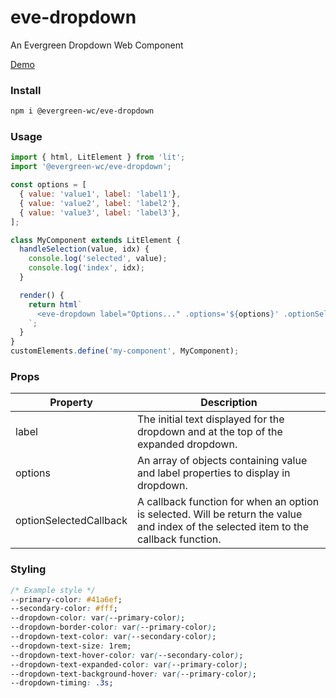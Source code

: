 # eve-dropdown

An Evergreen Dropdown Web Component

[Demo](https://hutchgrant.github.io/evergreen-web-components/docs/dropdown)

### Install

```bash
npm i @evergreen-wc/eve-dropdown
```

### Usage

```js
import { html, LitElement } from 'lit';
import '@evergreen-wc/eve-dropdown';

const options = [
  { value: 'value1', label: 'label1'},
  { value: 'value2', label: 'label2'},
  { value: 'value3', label: 'label3'},
];

class MyComponent extends LitElement {
  handleSelection(value, idx) {
    console.log('selected', value);
    console.log('index', idx);
  }

  render() {
    return html`
      <eve-dropdown label="Options..." .options='${options}' .optionSelectedCallback="${this.handleSelection.bind(this)}" ></eve-dropdown>
    `;
  }
}
customElements.define('my-component', MyComponent);
```

### Props

| Property | Description |
| -------- | ----------- |
| label    | The initial text displayed for the dropdown and at the top of the expanded dropdown. |
| options  | An array of objects containing value and label properties to display in dropdown.
| optionSelectedCallback | A callback function for when an option is selected. Will be return the value and index of the selected item to the callback function. |

### Styling

```css
/* Example style */
--primary-color: #41a6ef;
--secondary-color: #fff;
--dropdown-color: var(--primary-color);
--dropdown-border-color: var(--primary-color);
--dropdown-text-color: var(--secondary-color);
--dropdown-text-size: 1rem;
--dropdown-text-hover-color: var(--secondary-color);
--dropdown-text-expanded-color: var(--primary-color);
--dropdown-text-background-hover: var(--primary-color);
--dropdown-timing: .3s;
```

